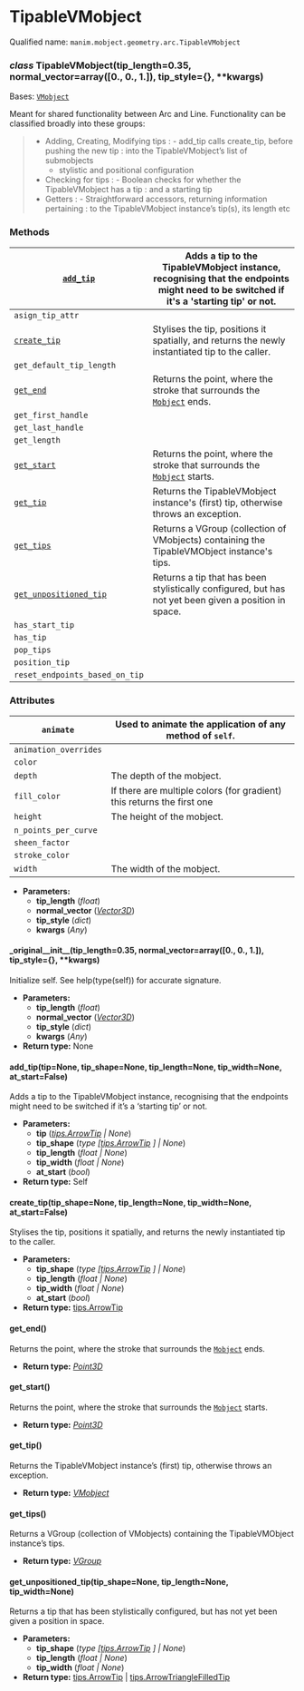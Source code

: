 # TipableVMobject

Qualified name: `manim.mobject.geometry.arc.TipableVMobject`

### *class* TipableVMobject(tip_length=0.35, normal_vector=array([0., 0., 1.]), tip_style={}, \*\*kwargs)

Bases: [`VMobject`](manim.mobject.types.vectorized_mobject.VMobject.md#manim.mobject.types.vectorized_mobject.VMobject)

Meant for shared functionality between Arc and Line.
Functionality can be classified broadly into these groups:

> * Adding, Creating, Modifying tips
>   : - add_tip calls create_tip, before pushing the new tip
>       : into the TipableVMobject’s list of submobjects
>     - stylistic and positional configuration
> * Checking for tips
>   : - Boolean checks for whether the TipableVMobject has a tip
>       : and a starting tip
> * Getters
>   : - Straightforward accessors, returning information pertaining
>       : to the TipableVMobject instance’s tip(s), its length etc

### Methods

| [`add_tip`](#manim.mobject.geometry.arc.TipableVMobject.add_tip)                           | Adds a tip to the TipableVMobject instance, recognising that the endpoints might need to be switched if it's a 'starting tip' or not.      |
|--------------------------------------------------------------------------------------------|--------------------------------------------------------------------------------------------------------------------------------------------|
| `asign_tip_attr`                                                                           |                                                                                                                                            |
| [`create_tip`](#manim.mobject.geometry.arc.TipableVMobject.create_tip)                     | Stylises the tip, positions it spatially, and returns the newly instantiated tip to the caller.                                            |
| `get_default_tip_length`                                                                   |                                                                                                                                            |
| [`get_end`](#manim.mobject.geometry.arc.TipableVMobject.get_end)                           | Returns the point, where the stroke that surrounds the [`Mobject`](manim.mobject.mobject.Mobject.md#manim.mobject.mobject.Mobject) ends.   |
| `get_first_handle`                                                                         |                                                                                                                                            |
| `get_last_handle`                                                                          |                                                                                                                                            |
| `get_length`                                                                               |                                                                                                                                            |
| [`get_start`](#manim.mobject.geometry.arc.TipableVMobject.get_start)                       | Returns the point, where the stroke that surrounds the [`Mobject`](manim.mobject.mobject.Mobject.md#manim.mobject.mobject.Mobject) starts. |
| [`get_tip`](#manim.mobject.geometry.arc.TipableVMobject.get_tip)                           | Returns the TipableVMobject instance's (first) tip, otherwise throws an exception.                                                         |
| [`get_tips`](#manim.mobject.geometry.arc.TipableVMobject.get_tips)                         | Returns a VGroup (collection of VMobjects) containing the TipableVMObject instance's tips.                                                 |
| [`get_unpositioned_tip`](#manim.mobject.geometry.arc.TipableVMobject.get_unpositioned_tip) | Returns a tip that has been stylistically configured, but has not yet been given a position in space.                                      |
| `has_start_tip`                                                                            |                                                                                                                                            |
| `has_tip`                                                                                  |                                                                                                                                            |
| `pop_tips`                                                                                 |                                                                                                                                            |
| `position_tip`                                                                             |                                                                                                                                            |
| `reset_endpoints_based_on_tip`                                                             |                                                                                                                                            |

### Attributes

| `animate`             | Used to animate the application of any method of `self`.               |
|-----------------------|------------------------------------------------------------------------|
| `animation_overrides` |                                                                        |
| `color`               |                                                                        |
| `depth`               | The depth of the mobject.                                              |
| `fill_color`          | If there are multiple colors (for gradient) this returns the first one |
| `height`              | The height of the mobject.                                             |
| `n_points_per_curve`  |                                                                        |
| `sheen_factor`        |                                                                        |
| `stroke_color`        |                                                                        |
| `width`               | The width of the mobject.                                              |
* **Parameters:**
  * **tip_length** (*float*)
  * **normal_vector** ([*Vector3D*](manim.typing.md#manim.typing.Vector3D))
  * **tip_style** (*dict*)
  * **kwargs** (*Any*)

#### \_original_\_init_\_(tip_length=0.35, normal_vector=array([0., 0., 1.]), tip_style={}, \*\*kwargs)

Initialize self.  See help(type(self)) for accurate signature.

* **Parameters:**
  * **tip_length** (*float*)
  * **normal_vector** ([*Vector3D*](manim.typing.md#manim.typing.Vector3D))
  * **tip_style** (*dict*)
  * **kwargs** (*Any*)
* **Return type:**
  None

#### add_tip(tip=None, tip_shape=None, tip_length=None, tip_width=None, at_start=False)

Adds a tip to the TipableVMobject instance, recognising
that the endpoints might need to be switched if it’s
a ‘starting tip’ or not.

* **Parameters:**
  * **tip** ([*tips.ArrowTip*](manim.mobject.geometry.tips.ArrowTip.md#manim.mobject.geometry.tips.ArrowTip) *|* *None*)
  * **tip_shape** (*type* *[*[*tips.ArrowTip*](manim.mobject.geometry.tips.ArrowTip.md#manim.mobject.geometry.tips.ArrowTip) *]*  *|* *None*)
  * **tip_length** (*float* *|* *None*)
  * **tip_width** (*float* *|* *None*)
  * **at_start** (*bool*)
* **Return type:**
  Self

#### create_tip(tip_shape=None, tip_length=None, tip_width=None, at_start=False)

Stylises the tip, positions it spatially, and returns
the newly instantiated tip to the caller.

* **Parameters:**
  * **tip_shape** (*type* *[*[*tips.ArrowTip*](manim.mobject.geometry.tips.ArrowTip.md#manim.mobject.geometry.tips.ArrowTip) *]*  *|* *None*)
  * **tip_length** (*float* *|* *None*)
  * **tip_width** (*float* *|* *None*)
  * **at_start** (*bool*)
* **Return type:**
  [tips.ArrowTip](manim.mobject.geometry.tips.ArrowTip.md#manim.mobject.geometry.tips.ArrowTip)

#### get_end()

Returns the point, where the stroke that surrounds the [`Mobject`](manim.mobject.mobject.Mobject.md#manim.mobject.mobject.Mobject) ends.

* **Return type:**
  [*Point3D*](manim.typing.md#manim.typing.Point3D)

#### get_start()

Returns the point, where the stroke that surrounds the [`Mobject`](manim.mobject.mobject.Mobject.md#manim.mobject.mobject.Mobject) starts.

* **Return type:**
  [*Point3D*](manim.typing.md#manim.typing.Point3D)

#### get_tip()

Returns the TipableVMobject instance’s (first) tip,
otherwise throws an exception.

* **Return type:**
  [*VMobject*](manim.mobject.types.vectorized_mobject.VMobject.md#manim.mobject.types.vectorized_mobject.VMobject)

#### get_tips()

Returns a VGroup (collection of VMobjects) containing
the TipableVMObject instance’s tips.

* **Return type:**
  [*VGroup*](manim.mobject.types.vectorized_mobject.VGroup.md#manim.mobject.types.vectorized_mobject.VGroup)

#### get_unpositioned_tip(tip_shape=None, tip_length=None, tip_width=None)

Returns a tip that has been stylistically configured,
but has not yet been given a position in space.

* **Parameters:**
  * **tip_shape** (*type* *[*[*tips.ArrowTip*](manim.mobject.geometry.tips.ArrowTip.md#manim.mobject.geometry.tips.ArrowTip) *]*  *|* *None*)
  * **tip_length** (*float* *|* *None*)
  * **tip_width** (*float* *|* *None*)
* **Return type:**
  [tips.ArrowTip](manim.mobject.geometry.tips.ArrowTip.md#manim.mobject.geometry.tips.ArrowTip) | [tips.ArrowTriangleFilledTip](manim.mobject.geometry.tips.ArrowTriangleFilledTip.md#manim.mobject.geometry.tips.ArrowTriangleFilledTip)
